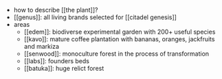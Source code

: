 - how to describe [[the plant]]?
- [[genus]]: all living brands selected for [[citadel genesis]]
- areas
	- [[edem]]: biodiverse experimental garden with 200+ useful species
	- [[kavo]]: mature coffee plantation with bananas, oranges, jackfruits and markiza
	- [[senwood]]: monoculture forest in the process of transformation
	- [[labs]]: founders beds
	- [[batuka]]: huge relict forest